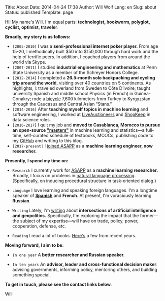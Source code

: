 Title: About
Date: 2014-04-24 17:38
Author: Will Wolf
Lang: en
Slug: about
Status: published
Template: page

Hi! My name's Will. I'm equal parts: **technologist, bookworm, polyglot, cyclist, optimist, traveler**.

**Broadly, my story is as follows:**

- `[2005-2010]` I was a **semi-professional internet poker player.** From age 15-20, I methodically built $50 into $150,000 through hard work and the help of terrific peers. In addition, I coached players from around the world via Skype.
- `[2007-2011]` I studied **industrial engineering and mathematics** at Penn State University as a member of the Schreyer Honors College.
- `[2012-2014]` I completed a **26.5-month solo backpacking and cycling [trip](http://www.willtravellife.com) around the world**, visiting over 40 countries on 5 continents. As highlights, I: traveled overland from Sweden to Côte D’Ivoire; taught university Spanish and middle school Physics (in French) in Guinea-Conakry; rode a [bicycle](http://willtravellife.com/category/will-bikes-central-asia/) 7,600 kilometers from Turkey to Kyrgyzstan through the Caucasus and Central Asian “Stans."
- `[2014-2016]` After **teaching myself topics in machine learning** and software engineering, I worked at [LiveAuctioneers](https://www.liveauctioneers.com) and [ShopKeep](https://www.shopkeep.com) in data science roles.
- `[2016-2017]` I quit my job and **moved to Casablanca, Morocco to pursue an open-source ["masters"]({filename}/life/practical-guide-open-source-ml-masters.md)** in machine learning and statistics—a full-time, self-curated schedule of textbooks, MOOCs, publishing code to my [GitHub](https://github.com/cavaunpeu) and writing to this blog.
- `[2017-present]` I [joined ASAPP]({filename}/life/joining-asapp.md) as a **machine learning engineer, now researcher.**

**Presently, I spend my time on:**

- `Research` I currently work for [ASAPP](https://www.asapp.com/) as a **machine learning researcher.** Broadly, I focus on problems in [natural language processing](https://en.wikipedia.org/wiki/Natural_language_processing). (Specifically, on inducing procedural structure in task-oriented dialog.)

- `Language` I love learning and speaking foreign languages. I'm a longtime speaker of **[Spanish](http://willwolf.io/es/)** and **French**. At present, I'm voraciously learning **Russian**.

- `Writing` Lately, I'm [writing](http://willwolf.io/geopolitics/) about **intersections of artificial intelligence and geopolitics.** Specifically, I'm exploring the impact that the former—the subject of my expertise—will have on trade, policy, power, cooperation, defense, etc.

- `Reading` I read a lot of books. [Here's](http://willwolf.io/books/) a few from recent years.

**Moving forward, I aim to be:**

- `In one year` A **better researcher and Russian speaker.**

- `In ten years` An **advisor, leader and cross-functional decision maker**: advising governments, informing policy, mentoring others, and building something special.

**To get in touch, please see the contact links below.**

Will
